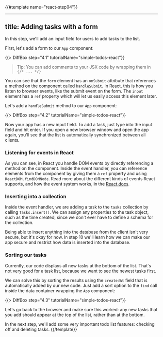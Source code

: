 {{#template name="react-step04"}}

---
title: Adding tasks with a form
---

In this step, we'll add an input field for users to add tasks to the list.

First, let's add a form to our `App` component:

{{> DiffBox step="4.1" tutorialName="simple-todos-react"}}

> Tip: You can add comments to your JSX code by wrapping them in `{/* ... */}`

You can see that the `form` element has an `onSubmit` attribute that references a method on the component called `handleSubmit`. In React, this is how you listen to browser events, like the submit event on the form. The `input` element has a `ref` property which will let us easily access this element later.

Let's add a `handleSubmit` method to our `App` component:

{{> DiffBox step="4.2" tutorialName="simple-todos-react"}}

Now your app has a new input field. To add a task, just type into the input field and hit enter. If you open a new browser window and open the app again, you'll see that the list is automatically synchronized between all clients.

### Listening for events in React

As you can see, in React you handle DOM events by directly referencing a method on the component. Inside the event handler, you can reference elements from the component by giving them a `ref` property and using `ReactDOM.findDOMNode`. Read more about the different kinds of events React supports, and how the event system works, in the [React docs](https://facebook.github.io/react/docs/events.html).

### Inserting into a collection

Inside the event handler, we are adding a task to the `tasks` collection by calling `Tasks.insert()`. We can assign any properties to the task object, such as the time created, since we don't ever have to define a schema for the collection.

Being able to insert anything into the database from the client isn't very secure, but it's okay for now. In step 10 we'll learn how we can make our app secure and restrict how data is inserted into the database.

### Sorting our tasks

Currently, our code displays all new tasks at the bottom of the list. That's not very good for a task list, because we want to see the newest tasks first.

We can solve this by sorting the results using the `createdAt` field that is automatically added by our new code. Just add a sort option to the `find` call inside the data container wrapping the `App` component:

{{> DiffBox step="4.3" tutorialName="simple-todos-react"}}

Let's go back to the browser and make sure this worked: any new tasks that you add should appear at the top of the list, rather than at the bottom.

In the next step, we'll add some very important todo list features: checking off and deleting tasks.
{{/template}}
